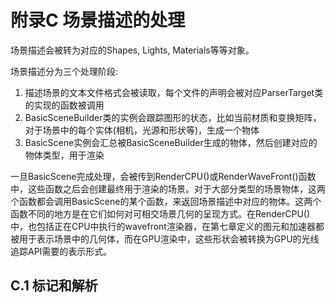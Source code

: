 # 附录C 场景描述的处理

场景描述会被转为对应的Shapes, Lights, Materials等等对象。

场景描述分为三个处理阶段:

1. 描述场景的文本文件格式会被读取，每个文件的声明会被对应ParserTarget类的实现的函数被调用
2. BasicSceneBuilder类的实例会跟踪图形的状态，比如当前材质和变换矩阵，对于场景中的每个实体(相机，光源和形状等)，生成一个物体
3. BasicScene实例会汇总被BasicSceneBuilder生成的物体，然后创建对应的物体类型，用于渲染

一旦BasicScene完成处理，会被传到RenderCPU()或RenderWaveFront()函数中，这些函数之后会创建最终用于渲染的场景。对于大部分类型的场景物体，这两个函数都会调用BasicScene的某个函数，来返回场景描述中对应的物体。这两个函数不同的地方是在它们如何对可相交场景几何的呈现方式。在RenderCPU()中，也包括正在CPU中执行的wavefront渲染器，在第七章定义的图元和加速器都被用于表示场景中的几何体，而在GPU渲染中，这些形状会被转换为GPU的光线追踪API需要的表示形式。

## C.1 标记和解析